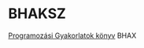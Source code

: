 # BHAKSZ
[Programozási Gyakorlatok könyv](https://github.com/RakeTheRape/BHAKSZ/blob/master/book/bhax-textbook-fdl.pdf)  BHAX
